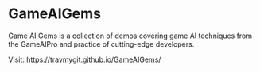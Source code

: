 # GameAIGems
Game AI Gems is a collection of demos covering game AI techniques from the GameAIPro and practice of cutting-edge developers.

Visit: https://travmygit.github.io/GameAIGems/